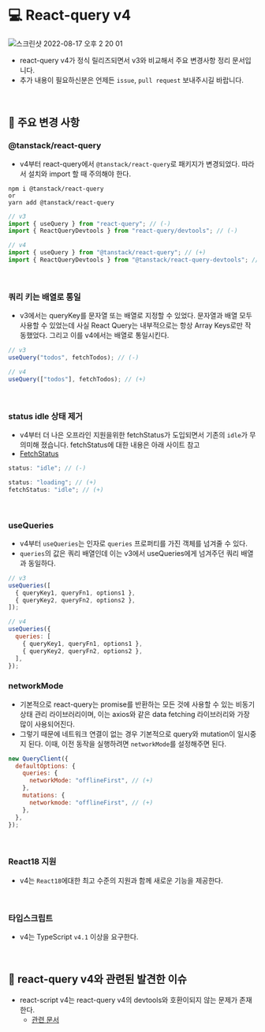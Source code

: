 # 💻 React-query v4

![스크린샷 2022-08-17 오후 2 20 01](https://user-images.githubusercontent.com/64779472/185040681-2352e8c8-b2d7-40f7-893d-3ee2270904c9.png)

- react-query v4가 정식 릴리즈되면서 v3와 비교해서 주요 변경사항 정리 문서입니다.
- 추가 내용이 필요하신분은 언제든 `issue`, `pull request` 보내주시길 바랍니다.

<br />

## 📃 주요 변경 사항

### @tanstack/react-query

- v4부터 react-query에서 `@tanstack/react-query`로 패키지가 변경되었다. 따라서 설치와 import 할 때 주의해야 한다.

```
npm i @tanstack/react-query
or
yarn add @tanstack/react-query
```

```js
// v3
import { useQuery } from "react-query"; // (-)
import { ReactQueryDevtools } from "react-query/devtools"; // (-)

// v4
import { useQuery } from "@tanstack/react-query"; // (+)
import { ReactQueryDevtools } from "@tanstack/react-query-devtools"; // (+)
```

<br />

### 쿼리 키는 배열로 통일

- v3에서는 queryKey를 문자열 또는 배열로 지정할 수 있었다. 문자열과 배열 모두 사용할 수 있었는데 사실 React Query는 내부적으로는 항상 Array Keys로만 작동했었다. 그리고 이를 v4에서는 배열로 통일시킨다.

```js
// v3
useQuery("todos", fetchTodos); // (-)

// v4
useQuery(["todos"], fetchTodos); // (+)
```

<br />

### status idle 상태 제거

- v4부터 더 나은 오프라인 지원을위한 fetchStatus가 도입되면서 기존의 `idle`가 무의미해 졌습니다. fetchStatus에 대한 내용은 아래 사이트 참고
- [FetchStatus](https://tanstack.com/query/v4/docs/guides/queries#why-two-different-states)

```js
status: "idle"; // (-)

status: "loading"; // (+)
fetchStatus: "idle"; // (+)
```

<br />

### useQueries

- v4부터 `useQueries`는 인자로 `queries` 프로퍼티를 가진 객체를 넘겨줄 수 있다.
- `queries`의 값은 쿼리 배열인데 이는 v3에서 useQueries에게 넘겨주던 쿼리 배열과 동일하다.

```js
// v3
useQueries([
  { queryKey1, queryFn1, options1 },
  { queryKey2, queryFn2, options2 },
]);

// v4
useQueries({
  queries: [
    { queryKey1, queryFn1, options1 },
    { queryKey2, queryFn2, options2 },
  ],
});
```

### networkMode

- 기본적으로 react-query는 promise를 반환하는 모든 것에 사용할 수 있는 비동기 상태 관리 라이브러리이며, 이는 axios와 같은 data fetching 라이브러리와 가장 많이 사용되어진다.
- 그렇기 때문에 네트워크 연결이 없는 경우 기본적으로 query와 mutation이 일시중지 된다. 이때, 이전 동작을 실행하려면 `networkMode`를 설정해주면 된다.

```js
new QueryClient({
  defaultOptions: {
    queries: {
      networkMode: "offlineFirst", // (+)
    },
    mutations: {
      networkmode: "offlineFirst", // (+)
    },
  },
});
```

<br />

### React18 지원

- v4는 `React18`에대한 최고 수준의 지원과 함께 새로운 기능을 제공한다.

<br />

### 타입스크립트

- v4는 TypeScript `v4.1` 이상을 요구한다.

<br />

## 🥲 react-query v4와 관련된 발견한 이슈

- react-script v4는 react-query v4의 devtools와 호환이되지 않는 문제가 존재한다.
  - [관련 문서](https://stackoverflow.com/questions/73247516/react-query-devtools-not-showing)
